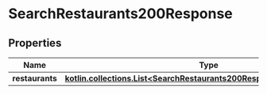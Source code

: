 
# SearchRestaurants200Response

## Properties
Name | Type | Description | Notes
------------ | ------------- | ------------- | -------------
**restaurants** | [**kotlin.collections.List&lt;SearchRestaurants200ResponseRestaurantsInner&gt;**](SearchRestaurants200ResponseRestaurantsInner.md) |  |  [optional]



